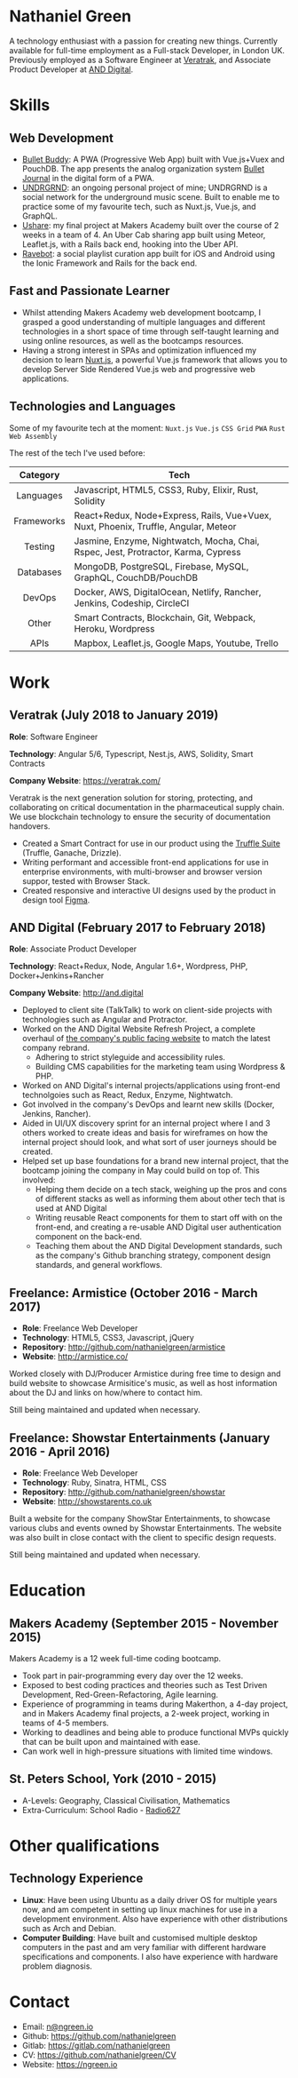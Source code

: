 # Nathaniel Green

A technology enthusiast with a passion for creating new things. Currently 
available for full-time employment as a Full-stack Developer, in London
UK.
Previously employed as a Software Engineer at [Veratrak](https://veratrak.com/),
and Associate Product Developer at [AND Digital](https://and.digital/).

# Skills

## Web Development

- [Bullet Buddy](https://github.com/nathanielgreen/bulletbuddy): A PWA
  (Progressive Web App) built with Vue.js+Vuex and PouchDB. The app presents the
  analog organization system [Bullet Journal](http://bulletjournal.com/) in
  the digital form of a PWA.
- [UNDRGRND](https://github.com/nathanielgreen/UNDRGRND): an ongoing personal
  project of mine; UNDRGRND is a social network for the underground music scene.
  Built to enable me to practice some of my favourite tech, such as Nuxt.js, Vue.js,
  and GraphQL.
- [Ushare](https://github.com/nathanielgreen/Ushare): my final project at
  Makers Academy built over the course of 2 weeks in a team of 4. An Uber Cab
  sharing app built using Meteor, Leaflet.js, with a Rails back end, hooking
  into the Uber API.
- [Ravebot](https://github.com/nathanielgreen/ravebot): a social playlist curation
  app built for iOS and Android using the Ionic Framework and Rails for the
  back end.

## Fast and Passionate Learner

- Whilst attending Makers Academy web development bootcamp, I grasped a good 
  understanding of multiple languages and different technologies 
  in a short space of time through self-taught learning and using online resources, 
  as well as the bootcamps resources.
- Having a strong interest in SPAs and optimization influenced my decision
  to learn [Nuxt.js](https://nuxtjs.org/), a powerful Vue.js framework that
  allows you to develop Server Side Rendered Vue.js web and progressive web
  applications.

## Technologies and Languages

Some of my favourite tech at the moment:
`Nuxt.js` `Vue.js` `CSS Grid` `PWA` `Rust` `Web Assembly`

The rest of the tech I've used before:

| Category   | Tech                                                                                       |
|:----------:| ------------------------------------------------------------------------------------------ | 
| Languages  | Javascript, HTML5, CSS3, Ruby, Elixir, Rust, Solidity                                      |
| Frameworks | React+Redux, Node+Express, Rails, Vue+Vuex, Nuxt, Phoenix, Truffle, Angular, Meteor        |
| Testing    | Jasmine, Enzyme, Nightwatch, Mocha, Chai, Rspec, Jest, Protractor, Karma, Cypress          |
| Databases  | MongoDB, PostgreSQL, Firebase, MySQL, GraphQL, CouchDB/PouchDB                             |
| DevOps     | Docker, AWS, DigitalOcean, Netlify, Rancher, Jenkins, Codeship, CircleCI                   |
| Other      | Smart Contracts, Blockchain, Git, Webpack, Heroku, Wordpress                               |
| APIs       | Mapbox, Leaflet.js, Google Maps, Youtube, Trello                                           |

# Work 

## Veratrak (July 2018 to January 2019)

**Role**: Software Engineer

**Technology**: Angular 5/6, Typescript, Nest.js, AWS, Solidity, Smart Contracts

**Company Website**: https://veratrak.com/

Veratrak is the next generation solution for storing, protecting, and
collaborating on critical documentation in the pharmaceutical supply chain.
We use blockchain technology to ensure the security of documentation handovers.

- Created a Smart Contract for use in our product using the 
  [Truffle Suite](https://www.truffleframework.com/) (Truffle, Ganache, Drizzle).
- Writing performant and accessible front-end applications for use in enterprise
  environments, with multi-browser and browser version suppor, tested with
  Browser Stack.
- Created responsive and interactive UI designs used by the product in design
  tool [Figma](https://www.figma.com).

## AND Digital (February 2017 to February 2018)

**Role**: Associate Product Developer

**Technology**: React+Redux, Node, Angular 1.6+, Wordpress, PHP, Docker+Jenkins+Rancher

**Company Website**: http://and.digital
 
- Deployed to client site (TalkTalk) to work on client-side projects with 
  technologies such as Angular and Protractor.
- Worked on the AND Digital Website Refresh Project, a complete overhaul of 
  [the company's public facing website](http://and.digital) to match the latest 
  company rebrand.
    - Adhering to strict styleguide and accessibility rules.
    - Building CMS capabilities for the marketing team using Wordpress & PHP.
- Worked on AND Digital's internal projects/applications using front-end 
  technolgoies such as React, Redux, Enzyme, Nightwatch.
- Got involved in the company's DevOps and learnt new skills (Docker, Jenkins,
  Rancher).
- Aided in UI/UX discovery sprint for an internal project where I and 3 others
  worked to create ideas and basis for wireframes on how the internal project 
  should look, and what sort of user journeys should be created.
- Helped set up base foundations for a brand new internal project, that the
  bootcamp joining the company in May could build on top of. This involved:
  - Helping them decide on a tech stack, weighing up the pros and cons of
    different stacks as well as informing them about other tech that is used at
    AND Digital
  - Writing reusable React components for them to start off with on the
    front-end, and creating a re-usable AND Digital user authentication component
    on the back-end.
  - Teaching them about the AND Digital Development standards, such as the
    company's Github branching strategy, component design standards, and general
    workflows.

## Freelance: Armistice (October 2016 - March 2017) 

- **Role**: Freelance Web Developer
- **Technology**: HTML5, CSS3, Javascript, jQuery
- **Repository**: http://github.com/nathanielgreen/armistice
- **Website**: http://armistice.co/

Worked closely with DJ/Producer Armistice during free time to design and build
website to showcase Armisitice's music, as well as host information about the DJ
and links on how/where to contact him.

Still being maintained and updated when necessary.

## Freelance: Showstar Entertainments (January 2016 - April 2016)

- **Role**: Freelance Web Developer
- **Technology**: Ruby, Sinatra, HTML, CSS
- **Repository**: http://github.com/nathanielgreen/showstar
- **Website**: http://showstarents.co.uk

Built a website for the company ShowStar Entertainments, to showcase various
clubs and events owned by Showstar Entertainments. The website was also built in
close contact with the client to specific design requests.

Still being maintained and updated when necessary.

# Education

## Makers Academy (September 2015 - November 2015)

Makers Academy is a 12 week full-time coding bootcamp.

- Took part in pair-programming every day over the 12 weeks.
- Exposed to best coding practices and theories such as Test Driven Development,
  Red-Green-Refactoring, Agile learning.
- Experience of programming in teams during Makerthon, a 4-day project, and in
  Makers Academy final projects, a 2-week project, working in teams of 4-5
  members.
- Working to deadlines and being able to produce functional MVPs quickly that
  can be built upon and maintained with ease.
- Can work well in high-pressure situations with limited time windows.
 
## St. Peters School, York (2010 - 2015)

- A-Levels: Geography, Classical Civilisation, Mathematics
- Extra-Curriculum: School Radio -
  [Radio627](https://apps.stpetersyork.org.uk/radio/)

# Other qualifications

## Technology Experience

- **Linux**: Have been using Ubuntu as a daily driver OS for multiple years now, and am
  competent in setting up linux machines for use in a development environment.
  Also have experience with other distributions such as Arch and Debian.
- **Computer Building**: Have built and customised multiple desktop computers in
  the past and am very familiar with different hardware specifications and
  components. I also have experience with hardware problem diagnosis.

# Contact

- Email: n@ngreen.io
- Github: https://github.com/nathanielgreen
- Gitlab: https://gitlab.com/nathanielgreen
- CV: https://github.com/nathanielgreen/CV
- Website: https://ngreen.io

